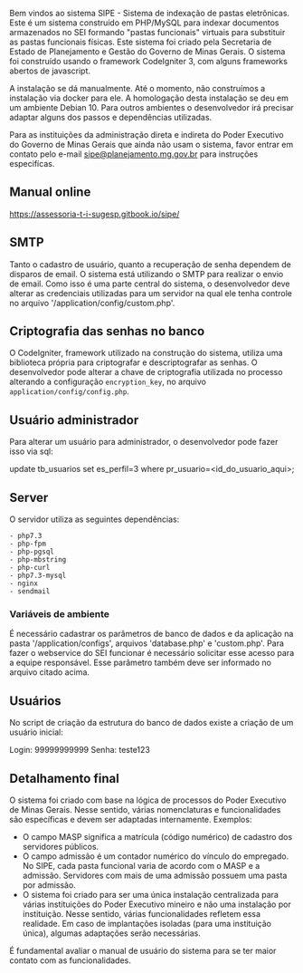 Bem vindos ao sistema SIPE - Sistema de indexação de pastas eletrônicas. Este é um sistema construído em PHP/MySQL para indexar documentos armazenados no SEI formando "pastas funcionais" virtuais para substituir as pastas funcionais físicas. Este sistema foi criado pela Secretaria de Estado de Planejamento e Gestão do Governo de Minas Gerais. O sistema foi construído usando o framework CodeIgniter 3, com alguns frameworks abertos de javascript.

A instalação se dá manualmente. Até o momento, não construímos a instalação via docker para ele. A homologação desta instalação se deu em um ambiente Debian 10. Para outros ambientes o desenvolvedor irá precisar adaptar alguns dos passos e dependências utilizadas.

Para as instituições da administração direta e indireta do Poder Executivo do Governo de Minas Gerais que ainda não usam o sistema, favor entrar em contato pelo e-mail sipe@planejamento.mg.gov.br para instruções especifícas.

## Manual online

https://assessoria-t-i-sugesp.gitbook.io/sipe/

## SMTP

Tanto o cadastro de usuário, quanto a recuperação de senha dependem de disparos de email. O sistema está utilizando o SMTP para realizar o envio de email. Como isso é uma parte central do sistema, o desenvolvedor deve alterar as credenciais utilizadas para um servidor na qual ele tenha controle no arquivo '/application/config/custom.php'.


## Criptografia das senhas no banco

O CodeIgniter, framework utilizado na construção do sistema, utiliza uma biblioteca própria para criptografar e descriptografar as senhas. O desenvolvedor pode alterar a chave de criptografia utilizada no processo alterando a configuração `encryption_key`, no arquivo `application/config/config.php`.

## Usuário administrador

Para alterar um usuário para administrador, o desenvolvedor pode fazer isso via sql:

update tb_usuarios set es_perfil=3 where pr_usuario=<id_do_usuario_aqui>;


## Server

O servidor utiliza as seguintes dependências:

	- php7.3
	- php-fpm
	- php-pgsql
	- php-mbstring 
	- php-curl 
	- php7.3-mysql 
	- nginx 
	- sendmail

### Variáveis de ambiente

É necessário cadastrar os parâmetros de banco de dados e da aplicação na pasta '/application/configs', arquivos 'database.php' e 'custom.php'. 
Para fazer o webservice do SEI funcionar é necessário solicitar esse acesso para a equipe responsável. Esse parâmetro também deve ser informado no arquivo citado acima.


## Usuários

No script de criação da estrutura do banco de dados existe a criação de um usuário inicial: 
 
Login: 99999999999
Senha: teste123


## Detalhamento final

O sistema foi criado com base na lógica de processos do Poder Executivo de Minas Gerais. Nesse sentido, várias nomenclaturas e funcionalidades são específicas e devem ser adaptadas internamente. Exemplos:

- O campo MASP significa a matrícula (código numérico) de cadastro dos servidores públicos.
- O campo admissão é um contador numérico do vínculo do empregado. No SIPE, cada pasta funcional varia de acordo com o MASP e a admissão. Servidores com mais de uma admissão possuem uma pasta por admissão.
- O sistema foi criado para ser uma única instalação centralizada para várias instituições do Poder Executivo mineiro e não uma instalação por instituição. Nesse sentido, várias funcionalidades refletem essa realidade. Em caso de implantações isoladas (para uma instituição única), algumas adaptações serão necessárias.

É fundamental avaliar o manual de usuário do sistema para se ter maior contato com as funcionalidades.
